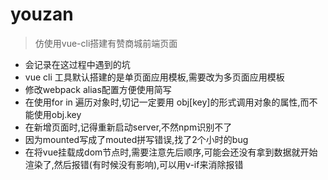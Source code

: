 # youzan

> 仿使用vue-cli搭建有赞商城前端页面

+ 会记录在这过程中遇到的坑
+ vue cli 工具默认搭建的是单页面应用模板,需要改为多页面应用模板
+ 修改webpack alias配置方便使用简写
+ 在使用for in 遍历对象时,切记一定要用 obj[key]的形式调用对象的属性,而不能使用obj.key
+ 在新增页面时,记得重新启动server,不然npm识别不了
+ 因为mounted写成了mouted拼写错误,找了2个小时的bug
+ 在将vue挂载成dom节点时,需要注意先后顺序,可能会还没有拿到数据就开始渲染了,然后报错(有时候没有影响),可以用v-if来消除报错
